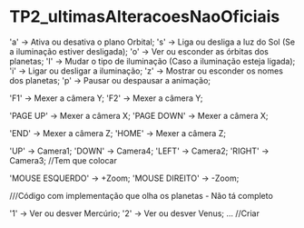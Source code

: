 # TP2_ultimasAlteracoesNaoOficiais


'a' -> Ativa ou desativa o plano Orbital;
's' -> Liga ou desliga a luz do Sol (Se a iluminação estiver desligada);
'o' -> Ver ou esconder as órbitas dos planetas;
'I' -> Mudar o tipo de iluminação (Caso a iluminação esteja ligada);
'i' -> Ligar ou desligar a iluminação;
'z' -> Mostrar ou esconder os nomes dos planetas;
'p' -> Pausar ou despausar a animação;

'F1' -> Mexer a câmera Y;
'F2' -> Mexer a câmera Y;

'PAGE UP' -> Mexer a câmera X;
'PAGE DOWN' -> Mexer a câmera X;

'END' -> Mexer a câmera Z;
'HOME' -> Mexer a câmera Z;

'UP' -> Camera1;
'DOWN' -> Camera4;
'LEFT' -> Camera2;
'RIGHT' -> Camera3; //Tem que colocar

'MOUSE ESQUERDO' -> +Zoom;
'MOUSE DIREITO' -> -Zoom;

///Código com implementação que olha os planetas - Não tá completo

'1' -> Ver ou desver Mercúrio;
'2' -> Ver ou desver Venus;
... //Criar
